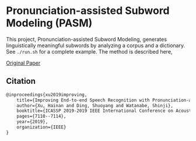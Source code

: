 # Pronunciation-assisted Subword Modeling (PASM)

This project, Pronunciation-assisted Subword Modeling, generates linguistically
meaningful subwords by analyzing a corpus and a dictionary. See `./run.sh` for a
complete example. The method is described here,

[Original Paper](https://www.isca-speech.org/archive/pdfs/interspeech_2021/papadourakis21_interspeech.pdf)

## Citation

```latex
@inproceedings{xu2019improving,
    title={Improving End-to-end Speech Recognition with Pronunciation-assisted Sub-word Modeling},
    author={Xu, Hainan and Ding, Shuoyang and Watanabe, Shinji},
    booktitle={ICASSP 2019-2019 IEEE International Conference on Acoustics, Speech and Signal Processing (ICASSP)},
    pages={7110--7114},
    year={2019},
    organization={IEEE}
}
```
